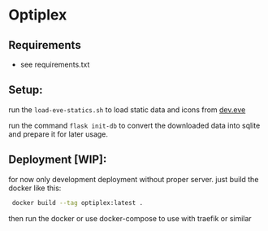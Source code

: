 # Optiplex

## Requirements
- see requirements.txt

## Setup:

run the `load-eve-statics.sh` to load static data and icons from [dev.eve](https://developers.eveonline.com/resource)

run the command `flask init-db` to convert the downloaded data into sqlite and prepare it for later usage.

## Deployment \[WIP\]:
 for now only development deployment without proper server.
 just build the docker like this:
 ``` bash
  docker build --tag optiplex:latest .
 ```
 then run the docker or use docker-compose to use with traefik or similar
